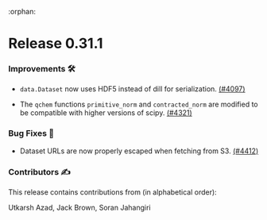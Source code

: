 :orphan:

# Release 0.31.1

<h3>Improvements 🛠</h3>

* `data.Dataset` now uses HDF5 instead of dill for serialization.
  [(#4097)](https://github.com/PennyLaneAI/pennylane/pull/4097)

* The `qchem` functions `primitive_norm` and `contracted_norm` are modified to
  be compatible with higher versions of scipy.
  [(#4321)](https://github.com/PennyLaneAI/pennylane/pull/4321)

<h3>Bug Fixes 🐛</h3>

* Dataset URLs are now properly escaped when fetching from S3.
  [(#4412)](https://github.com/PennyLaneAI/pennylane/pull/4412)

<h3>Contributors ✍️</h3>

This release contains contributions from (in alphabetical order):

Utkarsh Azad,
Jack Brown,
Soran Jahangiri
